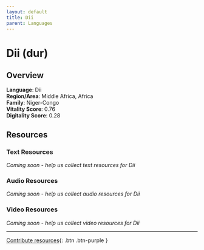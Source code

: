 ```yaml
---
layout: default
title: Dii
parent: Languages
---
```


# Dii (dur)

## Overview

**Language**: Dii  
**Region/Area**: Middle Africa, Africa  
**Family**: Niger-Congo  
**Vitality Score**: 0.76  
**Digitality Score**: 0.28  

## Resources

### Text Resources
*Coming soon - help us collect text resources for Dii*

### Audio Resources
*Coming soon - help us collect audio resources for Dii*

### Video Resources
*Coming soon - help us collect video resources for Dii*

---

[Contribute resources](https://fairtrain.github.io/){: .btn .btn-purple }
